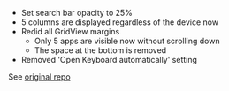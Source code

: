 * Set search bar opacity to 25%
* 5 columns are displayed regardless of the device now
* Redid all GridView margins
  * Only 5 apps are visible now without scrolling down
  * The space at the bottom is removed
* Removed 'Open Keyboard automatically' setting

See [original repo](https://github.com/seizonsenryaku/HayaiLauncher)

